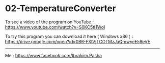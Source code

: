 # 02-TemperatureConverter


To see a video of the program on YouTube :
https://www.youtube.com/watch?v=S0KC5tI1WoI

To try this program you can download it here  ( Windows x86 ) :
https://drive.google.com/open?id=0B6-FXlVjTCOTMzJaQmwyeE56eVE


---------
Me : https://www.facebook.com/Ibrahiim.Pasha
